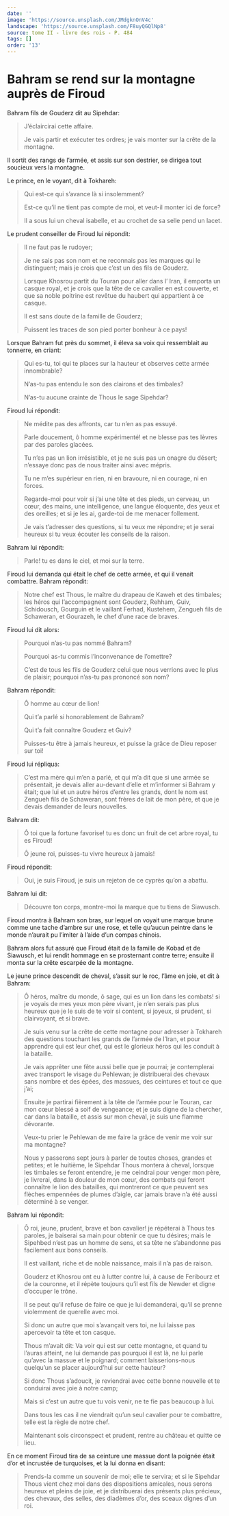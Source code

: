 ```yaml
---
date: ''
image: 'https://source.unsplash.com/JMdgknOnV4c'
landscape: 'https://source.unsplash.com/F8uyQGQlNp8'
source: tome II - livre des rois - P. 484
tags: []
order: '13'
---
```


# Bahram se rend sur la montagne auprès de Firoud

Bahram fils de Gouderz dit au Sipehdar:

> J’éclaircirai cette affaire.
>
> Je vais partir et exécuter tes ordres; je vais monter sur la crête de la montagne.

Il sortit des rangs de l’armée, et assis sur son destrier, se dirigea tout soucieux vers la montagne.

Le prince, en le voyant, dit à Tokhareh:

> Qui est-ce qui s’avance là si insolemment?
>
> Est-ce qu’il ne tient pas compte de moi, et veut-il monter ici de force?
>
> Il a sous lui un cheval isabelle, et au crochet de sa selle pend un lacet.

Le prudent conseiller de Firoud lui répondit:

> Il ne faut pas le rudoyer;
>
> Je ne sais pas son nom et ne reconnais pas les marques qui le distinguent; mais je crois que c’est un des fils de Gouderz.
>
> Lorsque Khosrou partit du Touran pour aller dans l’ Iran, il emporta un casque royal, et je crois que la tête de ce cavalier en est couverte, et que sa noble poitrine est revêtue du haubert qui appartient à ce casque.
>
> Il est sans doute de la famille de Gouderz;
>
> Puissent les traces de son pied porter bonheur à ce pays!

Lorsque Bahram fut près du sommet, il éleva sa voix qui ressemblait au tonnerre, en criant:

> Qui es-tu, toi qui te places sur la hauteur et observes cette armée innombrable?
>
> N’as-tu pas entendu le son des clairons et des timbales?
>
> N’as-tu aucune crainte de Thous le sage Sipehdar?

Firoud lui répondit:

> Ne médite pas des affronts, car tu n’en as pas essuyé.
>
> Parle doucement, ô homme expérimenté! et ne blesse pas tes lèvres par des paroles glacées.
>
> Tu n’es pas un lion irrésistible, et je ne suis pas un onagre du désert; n’essaye donc pas de nous traiter ainsi avec mépris.
>
> Tu ne m’es supérieur en rien, ni en bravoure, ni en courage, ni en forces.
>
> Regarde-moi pour voir si j’ai une tête et des pieds, un cerveau, un cœur, des mains, une intelligence, une langue éloquente, des yeux et des oreilles; et si je les ai, garde-toi de me menacer follement.
>
> Je vais t’adresser des questions, si tu veux me répondre; et je serai heureux si tu veux écouter les conseils de la raison.

Bahram lui répondit:

> Parle! tu es dans le ciel, et moi sur la terre.

Firoud lui demanda qui était le chef de cette armée, et qui il venait combattre. Bahram répondit:

> Notre chef est Thous, le maître du drapeau de Kaweh et des timbales; les héros qui l’accompagnent sont Gouderz, Rehham, Guiv, Schidousch, Gourguin et le vaillant Ferhad, Kustehem, Zengueh fils de Schaweran, et Gourazeh, le chef d’une race de braves.

Firoud lui dit alors:

> Pourquoi n’as-tu pas nommé Bahram?
>
> Pourquoi as-tu commis l’inconvenance de l’omettre?
>
> C’est de tous les fils de Gouderz celui que nous verrions avec le plus de plaisir; pourquoi n’as-tu pas prononcé son nom?

Bahram répondit:

> Ô homme au cœur de lion!
>
> Qui t’a parlé si honorablement de Bahram?
>
> Qui t’a fait connaître Gouderz et Guiv?
>
> Puisses-tu être à jamais heureux, et puisse la grâce de Dieu reposer sur toi!

Firoud lui répliqua:

> C’est ma mère qui m’en a parlé, et qui m’a dit que si une armée se présentait, je devais aller au-devant d’elle et m’informer si Bahram y était; que lui et un autre héros d’entre les grands, dont le nom est Zengueh fils de Schaweran, sont frères de lait de mon père, et que je devais demander de leurs nouvelles.

Bahram dit:

> Ô toi que la fortune favorise! tu es donc un fruit de cet arbre royal, tu es Firoud!
>
> Ô jeune roi, puisses-tu vivre heureux à jamais!

Firoud répondit:

> Oui, je suis Firoud, je suis un rejeton de ce cyprès qu’on a abattu.

Bahram lui dit:

> Découvre ton corps, montre-moi la marque que tu tiens de Siawusch.

Firoud montra à Bahram son bras, sur lequel on voyait une marque brune comme une tache d’ambre sur une rose, et telle qu’aucun peintre dans le monde n’aurait pu l’imiter à l’aide d’un compas chinois.

Bahram alors fut assuré que Firoud était de la famille de Kobad et de Siawusch, et lui rendit hommage en se prosternant contre terre; ensuite il monta sur la crête escarpée de la montagne.

Le jeune prince descendit de cheval, s’assit sur le roc, l’âme en joie, et dit à Bahram:

> Ô héros, maître du monde, ô sage, qui es un lion dans les combats! si je voyais de mes yeux mon père vivant, je n’en serais pas plus heureux que je le suis de te voir si content, si joyeux, si prudent, si clairvoyant, et si brave.
>
> Je suis venu sur la crête de cette montagne pour adresser à Tokhareh des questions touchant les grands de l’armée de l’Iran, et pour apprendre qui est leur chef, qui est le glorieux héros qui les conduit à la bataille.
>
> Je vais apprêter une fête aussi belle que je pourrai; je contemplerai avec transport le visage du Pehlewan; je distribuerai des chevaux sans nombre et des épées, des massues, des ceintures et tout ce que j’ai;
>
> Ensuite je partirai fièrement à la tête de l’armée pour le Touran, car mon cœur blessé a soif de vengeance; et je suis digne de la chercher, car dans la bataille, et assis sur mon cheval, je suis une flamme dévorante.
>
> Veux-tu prier le Pehlewan de me faire la grâce de venir me voir sur ma montagne?
>
> Nous y passerons sept jours à parler de toutes choses, grandes et petites; et le huitième, le Sipehdar Thous montera à cheval, lorsque les timbales se feront entendre, je me ceindrai pour venger mon père, je livrerai, dans la douleur de mon cœur, des combats qui feront connaître le lion des batailles, qui montreront ce que peuvent ses flèches empennées de plumes d’aigle, car jamais brave n’a été aussi déterminé à se venger.

Bahram lui répondit:

> Ô roi, jeune, prudent, brave et bon cavalier! je répéterai à Thous tes paroles, je baiserai sa main pour obtenir ce que tu désires; mais le Sipehbed n’est pas un homme de sens, et sa tête ne s’abandonne pas facilement aux bons conseils.
>
> Il est vaillant, riche et de noble naissance, mais il n’a pas de raison.
>
> Gouderz et Khosrou ont eu à lutter contre lui, à cause de Feribourz et de la couronne, et il répète toujours qu’il est fils de Newder et digne d’occuper le trône.
>
> Il se peut qu’il refuse de faire ce que je lui demanderai, qu’il se prenne violemment de querelle avec moi.
>
> Si donc un autre que moi s’avançait vers toi, ne lui laisse pas apercevoir ta tête et ton casque.
>
> Thous m’avait dit: Va voir qui est sur cette montagne, et quand tu l’auras atteint, ne lui demande pas pourquoi il est là, ne lui parle qu’avec la massue et le poignard; comment laisserions-nous quelqu’un se placer aujourd’hui sur cette hauteur?
>
> Si donc Thous s’adoucit, je reviendrai avec cette bonne nouvelle et te conduirai avec joie à notre camp;
>
> Mais si c’est un autre que tu vois venir, ne te fie pas beaucoup à lui.
>
> Dans tous les cas il ne viendrait qu’un seul cavalier pour te combattre, telle est la règle de notre chef.
>
> Maintenant sois circonspect et prudent, rentre au château et quitte ce lieu.

En ce moment Firoud tira de sa ceinture une massue dont la poignée était d’or et incrustée de turquoises, et la lui donna en disant:

> Prends-la comme un souvenir de moi; elle te servira; et si le Sipehdar Thous vient chez moi dans des dispositions amicales, nous serons heureux et pleins de joie, et je distribuerai des présents plus précieux, des chevaux, des selles, des diadèmes d’or, des sceaux dignes d’un roi.

